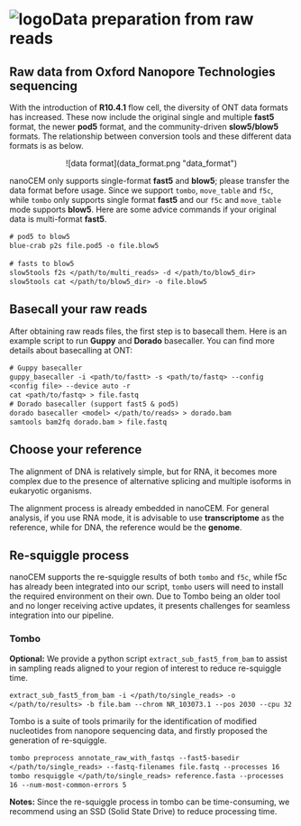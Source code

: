 # ![logo](logo_tiny.png "nanoCEM")Data preparation from raw reads

## Raw data from Oxford Nanopore Technologies sequencing

With the introduction of **R10.4.1** flow cell, the diversity of ONT data formats has increased. 
These now include the original single and multiple **fast5** format, the newer **pod5** format,
and the community-driven **slow5/blow5** formats. The relationship between conversion tools 
and these different data formats is as below.

 <center>![data format](data_format.png "data_format") </center>

nanoCEM only supports single-format **fast5** and **blow5**; please transfer the data format before usage.
Since we support `tombo`, `move_table` and `f5c`, while `tombo` only supports single format **fast5** and our `f5c` and `move_table` mode supports **blow5**.
Here are some advice commands if your original data is multi-format **fast5**.

    # pod5 to blow5
    blue-crab p2s file.pod5 -o file.blow5

    # fasts to blow5
    slow5tools f2s </path/to/multi_reads> -d </path/to/blow5_dir>
    slow5tools cat </path/to/blow5_dir> -o file.blow5


## Basecall your raw reads
After obtaining raw reads files, the first step is to basecall them.
Here is an example script to run **Guppy** and **Dorado** basecaller. You can find more details about basecalling at ONT:

    # Guppy basecaller
    guppy_basecaller -i <path/to/fastt> -s <path/to/fastq> --config <config file> --device auto -r
    cat <path/to/fastq> > file.fastq
    # Dorado basecaller (support fast5 & pod5)
    dorado basecaller <model> </path/to/reads> > dorado.bam
    samtools bam2fq dorado.bam > file.fastq

## Choose your reference
The alignment of DNA is relatively simple, but for RNA, it becomes more complex due to the presence of 
alternative splicing and multiple isoforms in eukaryotic organisms. 

The alignment process is already embedded in nanoCEM. For general analysis, if you use RNA mode,
it is advisable to use **transcriptome** as the reference, while for DNA, the reference would be the **genome**.

## Re-squiggle process

nanoCEM supports the re-squiggle results of both `tombo` and `f5c`, 
while f5c has already been integrated into our script, 
`tombo` users will need to install the required environment on their own.
Due to Tombo being an older tool and no longer receiving active updates, 
it presents challenges for seamless integration into our pipeline.

### Tombo

**Optional:**
We provide a python script `extract_sub_fast5_from_bam` to assist in sampling reads aligned to your region of interest to reduce re-squiggle time.

    extract_sub_fast5_from_bam -i </path/to/single_reads> -o </path/to/results> -b file.bam --chrom NR_103073.1 --pos 2030 --cpu 32

Tombo is a suite of tools primarily for the identification of modified nucleotides from nanopore sequencing data, and firstly proposed
the generation of re-squiggle.

    tombo preprocess annotate_raw_with_fastqs --fast5-basedir  </path/to/single_reads> --fastq-filenames file.fastq --processes 16 
    tombo resquiggle </path/to/single_reads> reference.fasta --processes 16 --num-most-common-errors 5

**Notes:**  Since the re-squiggle process in tombo can be time-consuming, we recommend using an SSD (Solid State Drive) 
to reduce processing time. 